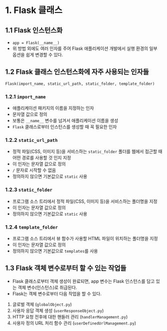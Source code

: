 # 1. Flask 클래스

## 1.1 Flask 인스턴스화

- `app = Flask(__name__)`
- 위 방법 외에도 여러 인자를 주어 Flask 애플리케이션 개발에서 실행 환경의 일부 옵션을 쉽게 변경할 수 있다.

## 1.2 Flask 클래스 인스턴스화에 자주 사용되는 인자들

```python
Flask(import_name, static_url_path, static_folder, template_folder)
```

### 1.2.1 `import_name`

- 애플리케이션 패키지의 이름을 지정하는 인자
- 문자열 값으로 정의
- 보통은 `__name__` 변수를 넘겨서 애플리케이션 이름을 생성
- `Flask` 클래스로부터 인스턴스를 생성할 때 꼭 필요한 인자

### 1.2.2 `static_url_path`

- 정적 파일(CSS, 이미지 등)을 서비스하는 `static_folder` 폴더를 웹에서 접근할 때 어떤 경로를 사용할 것 인지 지정
- 이 인자는 문자열 값으로 정의
- `/` 문자로 시작할 수 없음
- 정의하지 않으면 기본값으로 `static` 사용

### 1.2.3 `static_folder`

- 프로그램 소스 트리에서 정적 파일(CSS, 이미지 등)을 서비스하는 폴더명을 지정
- 이 인자는 문자열 값으로 정의
- 정의하지 않으면 기본값으로 `static` 사용

### 1.2.4 `template_folder`

- 프로그램 소스 트리에서 뷰 함수가 사용할 HTML 파일이 위치하는 폴더명을 지정
- 이 인자는 문자열 값으로 정의
- 정의하지 않으면 기본값으로 `templates`를 사용

## 1.3 Flask 객체 변수로부터 할 수 있는 작업들

- Flask 클래스로부터 객체 생성이 완료되면, app 변수는 Flask 인스턴스를 담고 있는 객체 변수(인스턴스)로 취급된다.
- Flask는 객체 변수로부터 다음 작업을 할 수 있다.

1. 글로벌 객체 (`globalObject.py`)
2. 사용자 응답 객체 생성 (`userResponseObject.py`)
3. HTTP 요청 전후에 대한 핸들러 관리 (`handlerManagement.py`)
4. 사용자 정의 URL 처리 함수 관리 (`userDefinedUrlManagement.py`)